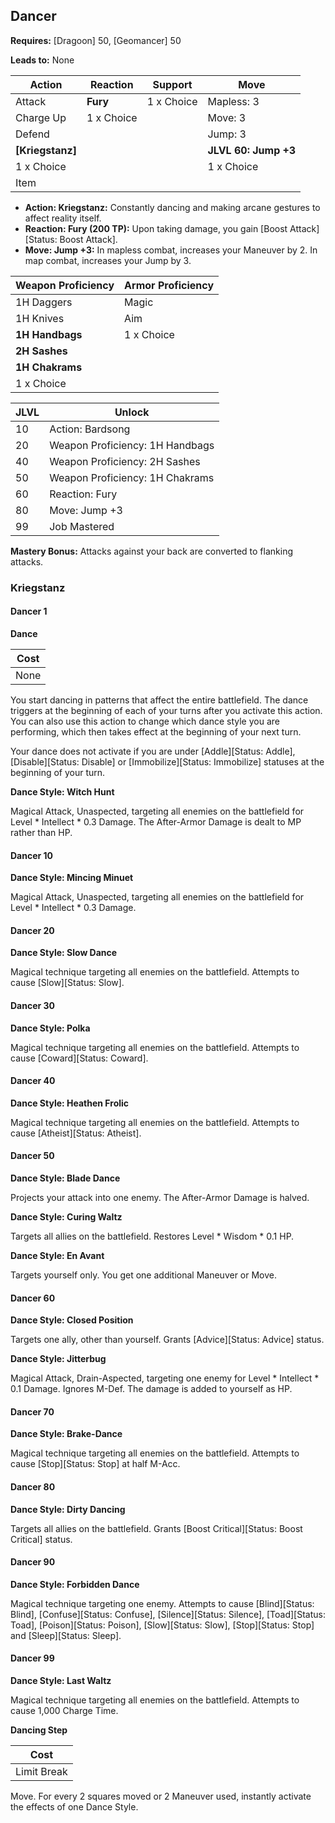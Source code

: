 ## Dancer

**Requires:** [Dragoon] 50, [Geomancer] 50

**Leads to:** None

| Action    | Reaction   | Support    | Move |
| ---       | ---        | ---        | ---  |
| Attack    | **Fury**   | 1 x Choice | Mapless: 3
| Charge Up | 1 x Choice |            | Move: 3
| Defend    |            |            | Jump: 3
| **[Kriegstanz]** |     |            | **JLVL 60: Jump +3**
| 1 x Choice |           |            | 1 x Choice
| Item      |            |            |

- **Action: Kriegstanz:** Constantly dancing and making arcane gestures to affect reality itself.
- **Reaction: Fury (200 TP):** Upon taking damage, you gain [Boost Attack][Status: Boost Attack].
- **Move: Jump +3:** In mapless combat, increases your Maneuver by 2. In map combat, increases your Jump by 3.

| Weapon Proficiency | Armor Proficiency |
| ---                | ---               |
| 1H Daggers         | Magic
| 1H Knives          | Aim
| **1H Handbags**    | 1 x Choice
| **2H Sashes**      |
| **1H Chakrams**    |
| 1 x Choice         |

| JLVL | Unlock |
| ---  | ---    |
| 10 | Action: Bardsong
| 20 | Weapon Proficiency: 1H Handbags
| 40 | Weapon Proficiency: 2H Sashes
| 50 | Weapon Proficiency: 1H Chakrams
| 60 | Reaction: Fury
| 80 | Move: Jump +3
| 99 | Job Mastered

**Mastery Bonus:** Attacks against your back are converted to flanking attacks.

### Kriegstanz

#### Dancer 1

**Dance**

| Cost |
| ---  |
| None |

You start dancing in patterns that affect the entire battlefield. The dance triggers at the beginning of each of your turns after you activate this action. You can also use this action to change which dance style you are performing, which then takes effect at the beginning of your next turn.

Your dance does not activate if you are under [Addle][Status: Addle], [Disable][Status: Disable] or [Immobilize][Status: Immobilize] statuses at the beginning of your turn.

**Dance Style: Witch Hunt**

Magical Attack, Unaspected, targeting all enemies on the battlefield for Level * Intellect * 0.3 Damage. The After-Armor Damage is dealt to MP rather than HP.

#### Dancer 10

**Dance Style: Mincing Minuet**

Magical Attack, Unaspected, targeting all enemies on the battlefield for Level * Intellect * 0.3 Damage.

#### Dancer 20

**Dance Style: Slow Dance**

Magical technique targeting all enemies on the battlefield. Attempts to cause [Slow][Status: Slow].

#### Dancer 30

**Dance Style: Polka**

Magical technique targeting all enemies on the battlefield. Attempts to cause [Coward][Status: Coward].

#### Dancer 40

**Dance Style: Heathen Frolic**

Magical technique targeting all enemies on the battlefield. Attempts to cause [Atheist][Status: Atheist].

#### Dancer 50

**Dance Style: Blade Dance**

Projects your attack into one enemy. The After-Armor Damage is halved.

**Dance Style: Curing Waltz**

Targets all allies on the battlefield. Restores Level * Wisdom * 0.1 HP.

**Dance Style: En Avant**

Targets yourself only. You get one additional Maneuver or Move.

#### Dancer 60

**Dance Style: Closed Position**

Targets one ally, other than yourself. Grants [Advice][Status: Advice] status.

**Dance Style: Jitterbug**

Magical Attack, Drain-Aspected, targeting one enemy for Level * Intellect * 0.1 Damage. Ignores M-Def. The damage is added to yourself as HP.

#### Dancer 70

**Dance Style: Brake-Dance**

Magical technique targeting all enemies on the battlefield. Attempts to cause [Stop][Status: Stop] at half M-Acc.

#### Dancer 80

**Dance Style: Dirty Dancing**

Targets all allies on the battlefield. Grants [Boost Critical][Status: Boost Critical] status.

#### Dancer 90

**Dance Style: Forbidden Dance**

Magical technique targeting one enemy. Attempts to cause [Blind][Status: Blind], [Confuse][Status: Confuse], [Silence][Status: Silence], [Toad][Status: Toad], [Poison][Status: Poison], [Slow][Status: Slow], [Stop][Status: Stop] and [Sleep][Status: Sleep].

#### Dancer 99

**Dance Style: Last Waltz**

Magical technique targeting all enemies on the battlefield. Attempts to cause 1,000 Charge Time.

**Dancing Step**

| Cost        |
| ---         |
| Limit Break |

Move. For every 2 squares moved or 2 Maneuver used, instantly activate the effects of one Dance Style.
